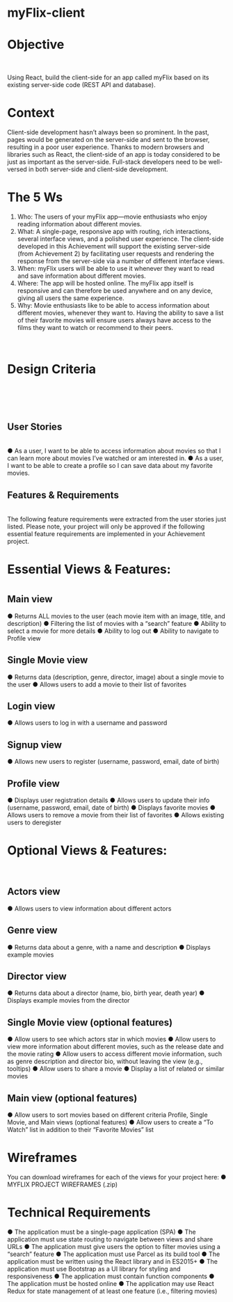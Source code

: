 # myFlix-client

<h1> Objective</h1> <br>

Using React, build the client-side for an app called myFlix based on its
existing server-side code (REST API and database).
<br>
<h1> Context</h1>
Client-side development hasn’t always been so prominent. In the past, pages would be generated on
the server-side and sent to the browser, resulting in a poor user experience. Thanks to modern
browsers and libraries such as React, the client-side of an app is today considered to be just as
important as the server-side. Full-stack developers need to be well-versed in both server-side and
client-side development.
<br>
<h1> The 5 Ws</h1>

1. Who: The users of your myFlix app—movie enthusiasts who enjoy reading information about
different movies.
2. What: A single-page, responsive app with routing, rich interactions, several interface views,
and a polished user experience. The client-side developed in this Achievement will support
the existing server-side (from Achievement 2) by facilitating user requests and rendering the
response from the server-side via a number of different interface views.
3. When: myFlix users will be able to use it whenever they want to read and save information
about different movies.
4. Where: The app will be hosted online. The myFlix app itself is responsive and can therefore be
used anywhere and on any device, giving all users the same experience.
5. Why: Movie enthusiasts like to be able to access information about different movies,
whenever they want to. Having the ability to save a list of their favorite movies will ensure
users always have access to the films they want to watch or recommend to their peers.
<br>
<h1> Design Criteria <h1>
<br>
<h2>User Stories</h2>
<br>
● As a user, I want to be able to access information about movies so that I can learn more
about movies I’ve watched or am interested in.
● As a user, I want to be able to create a profile so I can save data about my favorite movies.
<br>
<h2>Features & Requirements</h2> <br>
The following feature requirements were extracted from the user stories just listed. Please note, your
project will only be approved if the following essential feature requirements are implemented in your
Achievement project.
<br>
<h1>Essential Views & Features:<h1>

<h2>Main view</h2>
● Returns ALL movies to the user (each movie item with an image, title, and description)
● Filtering the list of movies with a “search” feature
● Ability to select a movie for more details
● Ability to log out
● Ability to navigate to Profile view

<h2>Single Movie view</h2>
● Returns data (description, genre, director, image) about a single movie to the user
● Allows users to add a movie to their list of favorites

<h2>Login view</h2>
● Allows users to log in with a username and password

<h2>Signup view</h2>
● Allows new users to register (username, password, email, date of birth)

<h2>Profile view</h2>
● Displays user registration details
● Allows users to update their info (username, password, email, date of birth)
● Displays favorite movies
● Allows users to remove a movie from their list of favorites
● Allows existing users to deregister
<br>
<h1>Optional Views & Features:</h1>
<br>
<h2>Actors view</h2>
● Allows users to view information about different actors
<h2>Genre view</h2>
● Returns data about a genre, with a name and description
● Displays example movies
<h2>Director view</h2>
● Returns data about a director (name, bio, birth year, death year)
● Displays example movies from the director

<h2>Single Movie view (optional features)</h2>
● Allow users to see which actors star in which movies
● Allow users to view more information about different movies, such as the release date and
the movie rating
● Allow users to access different movie information, such as genre description and director bio,
without leaving the view (e.g., tooltips)
● Allow users to share a movie
● Display a list of related or similar movies

<h2>Main view (optional features)</h2>
● Allow users to sort movies based on different criteria
Profile, Single Movie, and Main views (optional features)
● Allow users to create a “To Watch” list in addition to their “Favorite Movies” list

<h1>Wireframes</h1>
You can download wireframes for each of the views for your project here:
● MYFLIX PROJECT WIREFRAMES (.zip)

<h1>Technical Requirements</h1>
● The application must be a single-page application (SPA)
● The application must use state routing to navigate between views and share URLs
● The application must give users the option to filter movies using a “search” feature
● The application must use Parcel as its build tool
● The application must be written using the React library and in ES2015+
● The application must use Bootstrap as a UI library for styling and responsiveness
● The application must contain function components
● The application must be hosted online
● The application may use React Redux for state management of at least one feature (i.e.,
filtering movies)
